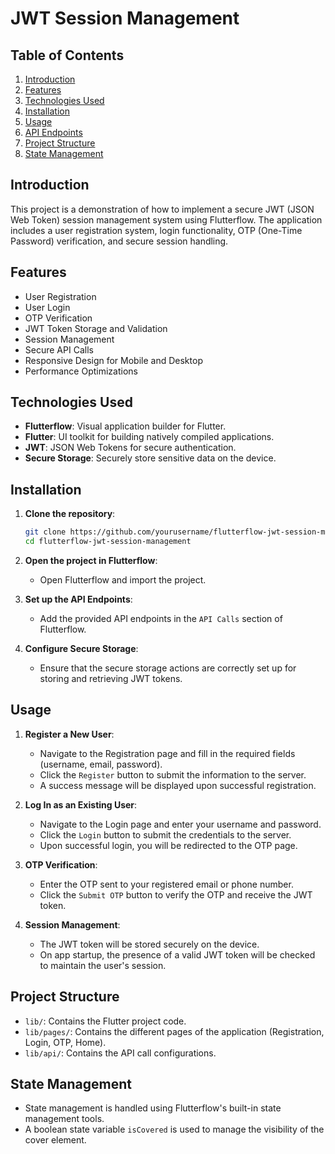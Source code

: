 # JWT Session Management

## Table of Contents
1. [Introduction](#introduction)
2. [Features](#features)
3. [Technologies Used](#technologies-used)
4. [Installation](#installation)
5. [Usage](#usage)
6. [API Endpoints](#api-endpoints)
7. [Project Structure](#project-structure)
8. [State Management](#state-management)

## Introduction
This project is a demonstration of how to implement a secure JWT (JSON Web Token) session management system using Flutterflow. The application includes a user registration system, login functionality, OTP (One-Time Password) verification, and secure session handling.

## Features
- User Registration
- User Login
- OTP Verification
- JWT Token Storage and Validation
- Session Management
- Secure API Calls
- Responsive Design for Mobile and Desktop
- Performance Optimizations

## Technologies Used
- **Flutterflow**: Visual application builder for Flutter.
- **Flutter**: UI toolkit for building natively compiled applications.
- **JWT**: JSON Web Tokens for secure authentication.
- **Secure Storage**: Securely store sensitive data on the device.

## Installation
1. **Clone the repository**:
    ```sh
    git clone https://github.com/yourusername/flutterflow-jwt-session-management.git
    cd flutterflow-jwt-session-management
    ```

2. **Open the project in Flutterflow**:
    - Open Flutterflow and import the project.

3. **Set up the API Endpoints**:
    - Add the provided API endpoints in the `API Calls` section of Flutterflow.

4. **Configure Secure Storage**:
    - Ensure that the secure storage actions are correctly set up for storing and retrieving JWT tokens.

## Usage
1. **Register a New User**:
    - Navigate to the Registration page and fill in the required fields (username, email, password).
    - Click the `Register` button to submit the information to the server.
    - A success message will be displayed upon successful registration.

2. **Log In as an Existing User**:
    - Navigate to the Login page and enter your username and password.
    - Click the `Login` button to submit the credentials to the server.
    - Upon successful login, you will be redirected to the OTP page.

3. **OTP Verification**:
    - Enter the OTP sent to your registered email or phone number.
    - Click the `Submit OTP` button to verify the OTP and receive the JWT token.

4. **Session Management**:
    - The JWT token will be stored securely on the device.
    - On app startup, the presence of a valid JWT token will be checked to maintain the user's session.

## Project Structure
- `lib/`: Contains the Flutter project code.
- `lib/pages/`: Contains the different pages of the application (Registration, Login, OTP, Home).
- `lib/api/`: Contains the API call configurations.

## State Management
- State management is handled using Flutterflow's built-in state management tools.
- A boolean state variable `isCovered` is used to manage the visibility of the cover element.
